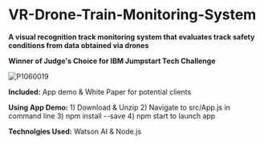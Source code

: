 # VR-Drone-Train-Monitoring-System
**A visual recognition track monitoring system that evaluates track safety conditions from data obtained via drones**

**Winner of Judge's Choice for IBM Jumpstart Tech Challenge**

![P1060019](https://user-images.githubusercontent.com/58711394/71569877-e1c52780-2a86-11ea-8410-095586b506ad.JPG)

**Included:** App demo & White Paper for potential clients

**Using App Demo:** 1) Download & Unzip 2) Navigate to src/App.js in command line 3) npm install --save 4) npm start to launch app

**Technolgies Used:** Watson AI & Node.js 

